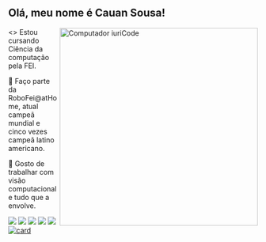 ## Olá, meu nome é <strong>Cauan Sousa!</strong>

<img src="https://raw.githubusercontent.com/MicaelliMedeiros/micaellimedeiros/master/image/computer-illustration.png" min-width="400px" max-width="400px" width="400px" align="right" alt="Computador iuriCode">
  
<p align="left"> 
 <> Estou cursando Ciência da computação pela FEI.
</p>
  
<p align="left">  
🔭 Faço parte da RoboFei@atHome, atual campeã mundial e cinco vezes campeã latino americano.
</p>
  
<p align="left"> 
💬 Gosto de trabalhar com visão computacional e tudo que a envolve.
</p>

<p align="left">
  <a href="#" alt="Gmail">
  <img src="https://img.shields.io/badge/-Gmail-FF0000?style=flat-square&labelColor=FF0000&logo=gmail&logoColor=white&link=LINK-DO-SEU-EMAIL" /></a>

  <a href="#" alt="Linkedin">
  <img src="https://img.shields.io/badge/-Linkedin-0e76a8?style=flat-square&logo=Linkedin&logoColor=white&link=LINK-DO-SEU-LINKEDIN" /></a>

  <a href="#" alt="WhatsApp">
  <img src="https://img.shields.io/badge/-WhatsApp-25d366?style=flat-square&labelColor=25d366&logo=whatsapp&logoColor=white&link=API-DO-SEU-WHATSAPP"/></a>

  <a href="#" alt="Facebook">
  <img src="https://img.shields.io/badge/-Facebook-3b5998?style=flat-square&labelColor=3b5998&logo=facebook&logoColor=white&link=LINK-DO-SEU-FACEBOOK"/></a>

  <a href="#" alt="Instagram">
  <img src="https://img.shields.io/badge/-Instagram-DF0174?style=flat-square&labelColor=DF0174&logo=instagram&logoColor=white&link=https://www.instagram.com/icg.sousa></a>
</p>  

[![card](https://github-readme-stats.vercel.app/api?username=cauansousa&theme=radical&show_icons=true)](https://github.com/anuraghazra/github-readme-stats)
